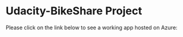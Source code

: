 # Udacity-BikeShare Project

Please click on the link below to see a working app hosted on Azure:

[website]:https://nybikeapp.azurewebsites.net

